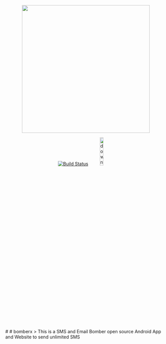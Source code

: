 <p align="center"><img src="https://bomberx.in/img/icon.png" width="400"></p>
<p align="center">
<a href="https://travis-ci.org/laravel/framework"><img src="https://travis-ci.org/laravel/framework.svg" alt="Build Status"></a>
<a href="https://bomberx.in/update"><img src="https://cdn.worldvectorlogo.com/logos/google-play-download-android-app.svg"  width="15%" alt="download bomberx"></a>
</p>
# # bomberx
> This is a SMS and Email Bomber open source Android App and Website to send unlimited SMS


